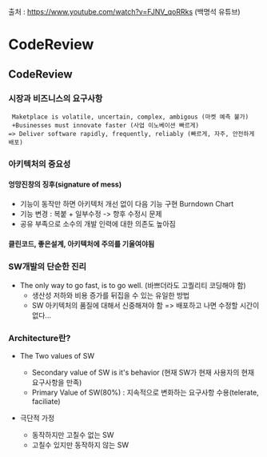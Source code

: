 출처 : https://www.youtube.com/watch?v=FJNV_qoRRks (백명석 유튜브)

# CodeReview

## CodeReview

### 시장과 비즈니스의 요구사항
```
 Maketplace is volatile, uncertain, complex, ambigous (마켓 예측 불가)
 +Businesses must innovate faster (사업 이노베이션 빠르게)
=> Deliver software rapidly, frequently, reliably (빠르게, 자주, 안전하게 배포)
```

### 아키텍처의 중요성

#### 엉망진창의 징후(signature of mess)

* 기능이 동작만 하면 아키텍처 개선 없이 다음 기능 구현 Burndown Chart
* 기능 변경 : 복붙 + 일부수정 -> 향후 수정시 문제
* 공유 부족으로 소수의 개발 인력에 대한 의존도 높아짐

#### 클린코드, 좋은설계, 아키텍처에 주의를 기울여야됨

### SW개발의 단순한 진리
* The only way to go fast, is to go well. (바쁘더라도 고퀄리티 코딩해야 함)
  - 생산성 저하와 비용 증가를 뒤집을 수 있는 유일한 방법
  - SW 아키텍처의 품질에 대해서 신중해져야 함
=> 배포하고 나면 수정할 시간이 없다...

### Architecture란?

* The Two values of SW
  - Secondary value of SW is it's behavior (현재 SW가 현재 사용자의 현재 요구사항을 만족)
  - Primary Value of SW(80%) : 지속적으로 변화하는 요구사항 수용(telerate, faciliate)
 
* 극단적 가정 
  - 동작하지만 고칠수 없는 SW
  - 고칠수 있지만 동작하지 않는 SW


 

